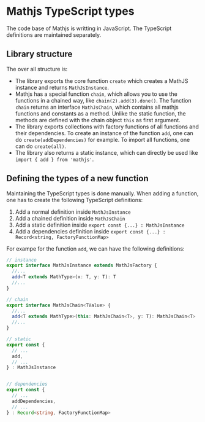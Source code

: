 # Mathjs TypeScript types

The code base of Mathjs is writting in JavaScript. The TypeScript definitions are maintained separately. 

## Library structure

The over all structure is:

- The library exports the core function `create` which creates a MathJS instance and returns `MathJsInstance`.
- Mathjs has a special function `chain`, which allows you to use the functions in a chained way, like `chain(2).add(3).done()`. The function `chain` returns an interface `MathJsChain`, which contains all mathjs functions and constants as a method. Unlike the static function, the methods are defined with the chain object `this` as first argument.
- The library exports collections with factory functions of all functions and their dependencies. To create an instance of the function `add`, one can do `create(addDependencies)` for example. To import all functions, one can do `create(all)`.
- The library also returns a static instance, which can directly be used like `import { add } from 'mathjs'`.

## Defining the types of a new function

Maintaining the TypeScript types is done manually. When adding a function, one has to create the following TypeScript definitions:

1. Add a normal definition inside `MathJsInstance`
2. Add a chained definition inside `MathJsChain`
3. Add a static definition inside `export const {...} : MathJsInstance`
4. Add a dependencies definition inside `export const {...} : Record<string, FactoryFunctionMap>`

For exampe for the function `add`, we can have the following definitions:

```ts 
// instance
export interface MathJsInstance extends MathJsFactory {
  //...
  add<T extends MathType>(x: T, y: T): T
  //...
}

// chain
export interface MathJsChain<TValue> {
  //...  
  add<T extends MathType>(this: MathJsChain<T>, y: T): MathJsChain<T>
  //...
}

// static
export const {
  // ...
  add,
  // ...
} : MathJsInstance


// dependencies
export const {
  // ...
  addDependencies,
  // ...
} : Record<string, FactoryFunctionMap>
```
